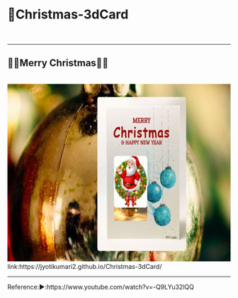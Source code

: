 <h1>🔔Christmas-3dCard</h1><br />
<hr>
<h2>🎄🎅Merry Christmas🎅🎄</h2>
</br>
<img src="image.jpg" alt=""height="400" width="600">
link:https://jyotikumari2.github.io/Christmas-3dCard/  
<br/>
<hr>
Reference:▶️:https://www.youtube.com/watch?v=-Q9LYu32lQQ
